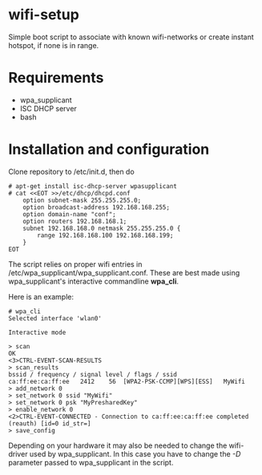 # wifi-setup
Simple boot script to associate with known wifi-networks or create instant hotspot, if none is in range.

Requirements
====================

- wpa_supplicant
- ISC DHCP server
- bash

Installation and configuration
====================
Clone repository to /etc/init.d, then do

    # apt-get install isc-dhcp-server wpasupplicant
    # cat <<EOT >>/etc/dhcp/dhcpd.conf
        option subnet-mask 255.255.255.0;
        option broadcast-address 192.168.168.255;
        option domain-name "conf";
        option routers 192.168.168.1;
        subnet 192.168.168.0 netmask 255.255.255.0 {
            range 192.168.168.100 192.168.168.199;
        }
    EOT

The script relies on proper wifi entries in /etc/wpa_supplicant/wpa_supplicant.conf. These are best made using wpa_supplicant's interactive commandline **wpa_cli**.

Here is an example:

    # wpa_cli
    Selected interface 'wlan0'
    
    Interactive mode

    > scan
    OK
    <3>CTRL-EVENT-SCAN-RESULTS 
    > scan_results 
    bssid / frequency / signal level / flags / ssid
    ca:ff:ee:ca:ff:ee	2412	56	[WPA2-PSK-CCMP][WPS][ESS]   MyWifi
    > add_network 0
    > set_network 0 ssid "MyWifi"
    > set_network 0 psk "MyPresharedKey"
    > enable_network 0
    <2>CTRL-EVENT-CONNECTED - Connection to ca:ff:ee:ca:ff:ee completed (reauth) [id=0 id_str=]
    > save_config
    
Depending on your hardware it may also be needed to change the wifi-driver used by wpa_supplicant. In this case you have to change the *-D* parameter passed to wpa_supplicant in the script.
